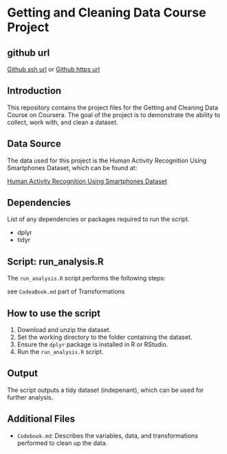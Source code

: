 # Getting and Cleaning Data Course Project

## github url
[Github ssh url](git@github.com:ming-git/gettidydata.git) or
[Github https url](https://github.com/ming-git/gettidydata.git)
## Introduction

This repository contains the project files for the Getting and Cleaning Data Course on Coursera. The goal of the project is to demonstrate the ability to collect, work with, and clean a dataset.

## Data Source

The data used for this project is the Human Activity Recognition Using Smartphones Dataset, which can be found at:

[Human Activity Recognition Using Smartphones Dataset](http://archive.ics.uci.edu/ml/datasets/Human+Activity+Recognition+Using+Smartphones)

## Dependencies

List of any dependencies or packages required to run the script.
- dplyr
- tidyr

## Script: run_analysis.R

The `run_analysis.R` script performs the following steps:

see `CodeaBook.md` part of Transformations

## How to use the script

1. Download and unzip the dataset.
2. Set the working directory to the folder containing the dataset.
3. Ensure the `dplyr` package is installed in R or RStudio.
4. Run the `run_analysis.R` script.

## Output

The script outputs a tidy dataset (indepenant), which can be used for further analysis.

## Additional Files

- `Codebook.md`: Describes the variables, data, and transformations performed to clean up the data.
